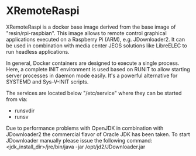 # XRemoteRaspi
XRemoteRaspi is a docker base image derived from the base image of "resin/rpi-raspbian". This image allows to remote control graphical applications executed on a Raspberry Pi (ARM), e.g. JDownloader2. It can be used in combination with media center JEOS solutions like LibreELEC to run headless applications.

In general, Docker containers are designed to execute a single process. Here, a complete INIT environment is used based on RUNIT to allow starting server processes in daemon mode easily. It's a powerful alternative for SYSTEMD and Sys-V-INIT scripts.

The services are located below "/etc/service" where they can be started from via:
- runsvdir
- runsv

Due to performance problems with OpenJDK in combination with JDownloader2 the commercial flavor of Oracle JDK has been taken. To start JDownloader manually please issue the following command:
<jdk_install_dir>/jre/bin/java -jar /opt/jd2/JDownloader.jar
